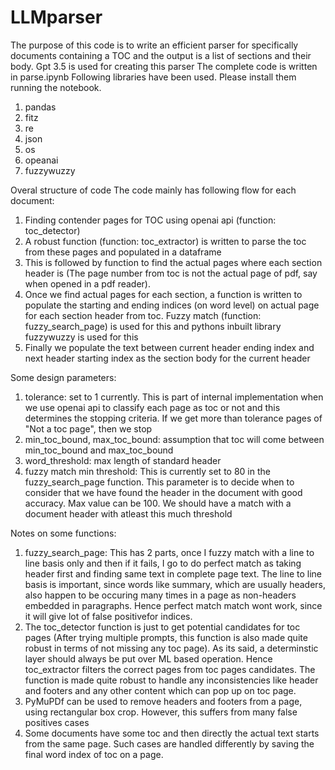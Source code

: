 # LLMparser
The purpose of this code is to write an efficient parser for specifically documents containing a TOC and the output is a list of sections and their body. 
Gpt 3.5 is used for creating this parser
The complete code is written in parse.ipynb
Following libraries have been used. Please install them running the notebook. 
1) pandas
2) fitz
3) re
4) json
5) os
6) opeanai
7) fuzzywuzzy

Overal structure of code
The code mainly has following flow for each document:
1) Finding contender pages for TOC using openai api (function: toc_detector)
2) A robust function (function: toc_extractor) is written to parse the toc from these pages and populated in a dataframe
3) This is followed by function to find the actual pages where each section header is (The page number from toc is not the actual page of pdf, say when opened in a pdf reader).
4) Once we find actual pages for each section, a function is written to populate the starting and ending indices (on word level) on actual page for each section header from toc. Fuzzy match (function: fuzzy_search_page) is used for this and pythons inbuilt library fuzzywuzzy is used for this
5) Finally we populate the text between current header ending index and next header starting index as the section body for the current header

Some design parameters:
1) tolerance: set to 1 currently. This is part of internal implementation when we use openai api to classify each page as toc or not and this determines the stopping criteria. If we get more than tolerance pages of "Not a toc page", then we stop
2) min_toc_bound, max_toc_bound: assumption that toc will come between min_toc_bound and max_toc_bound
3) word_threshold: max length of standard header 
4) fuzzy match min threshold: This is currently set to 80 in the fuzzy_search_page function. This parameter is to decide when to consider that we have found the header in the document with good accuracy. Max value can be 100. We should have a match with a document header with atleast this much threshold

Notes on some functions:
1) fuzzy_search_page: This has 2 parts, once I fuzzy match with a line to line basis only and then if it fails, I go to do perfect match as taking header first and finding same text in complete page text. The line to line basis is important, since words like summary, which are usually headers, also happen to be occuring many times in a page as non-headers embedded in paragraphs. Hence perfect match match wont work, since it will give lot of false positivefor indices.
2) The toc_detector function is just to get potential candidates for toc pages (After  trying multiple prompts, this function is also made quite robust in terms of not missing any toc page). As its said, a determinstic layer should always be put over ML based operation. Hence toc_extractor filters the correct pages from toc pages candidates. The function is made quite robust to handle any inconsistencies like header and footers and any other content which can pop up on toc page. 
3) PyMuPDf can be used to remove headers and footers from a page, using rectangular box crop. However, this suffers from many false positives cases
4) Some documents have some toc and then directly the actual text starts from the same page. Such cases are handled differently by saving the final word index of toc on a page. 
